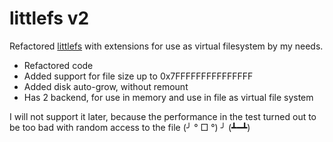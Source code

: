 littlefs v2
====

Refactored [littlefs](https://github.com/littlefs-project/littlefs) with extensions for use as virtual filesystem by my needs.

- Refactored code
- Added support for file size up to 0x7FFFFFFFFFFFFFFF
- Added disk auto-grow, without remount
- Has 2 backend, for use in memory and use in file as virtual file system

I will not support it later, because the performance in the test turned out to be too bad with random access to the file (╯ ° □ °) ╯ (┻━┻)